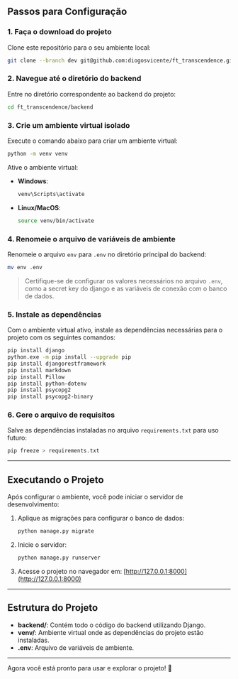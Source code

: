 
## Passos para Configuração

### 1. Faça o download do projeto
Clone este repositório para o seu ambiente local:
```bash
git clone --branch dev git@github.com:diogosvicente/ft_transcendence.git
```

### 2. Navegue até o diretório do backend
Entre no diretório correspondente ao backend do projeto:
```bash
cd ft_transcendence/backend
```

### 3. Crie um ambiente virtual isolado
Execute o comando abaixo para criar um ambiente virtual:
```bash
python -m venv venv
```

Ative o ambiente virtual:
- **Windows**:
  ```bash
  venv\Scripts\activate
  ```
- **Linux/MacOS**:
  ```bash
  source venv/bin/activate
  ```

### 4. Renomeie o arquivo de variáveis de ambiente
Renomeie o arquivo `env` para `.env` no diretório principal do backend:
```bash
mv env .env
```
> Certifique-se de configurar os valores necessários no arquivo `.env`, como a secret key do django e as variáveis de conexão com o banco de dados.

### 5. Instale as dependências
Com o ambiente virtual ativo, instale as dependências necessárias para o projeto com os seguintes comandos:
```bash
pip install django
python.exe -m pip install --upgrade pip
pip install djangorestframework
pip install markdown
pip install Pillow
pip install python-dotenv
pip install psycopg2
pip install psycopg2-binary
```

### 6. Gere o arquivo de requisitos
Salve as dependências instaladas no arquivo `requirements.txt` para uso futuro:
```bash
pip freeze > requirements.txt
```

---

## Executando o Projeto
Após configurar o ambiente, você pode iniciar o servidor de desenvolvimento:
1. Aplique as migrações para configurar o banco de dados:
   ```bash
   python manage.py migrate
   ```
2. Inicie o servidor:
   ```bash
   python manage.py runserver
   ```
3. Acesse o projeto no navegador em: [http://127.0.0.1:8000](http://127.0.0.1:8000)

---

## Estrutura do Projeto
- **backend/**: Contém todo o código do backend utilizando Django.
- **venv/**: Ambiente virtual onde as dependências do projeto estão instaladas.
- **.env**: Arquivo de variáveis de ambiente.

---

Agora você está pronto para usar e explorar o projeto! 🎉
